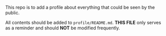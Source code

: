 This repo is to add a profile about everything that could be seen by the public.

All contents should be added to `profile/README.md`. **THIS FILE** only serves
as a reminder and should **NOT** be modified frequently.
